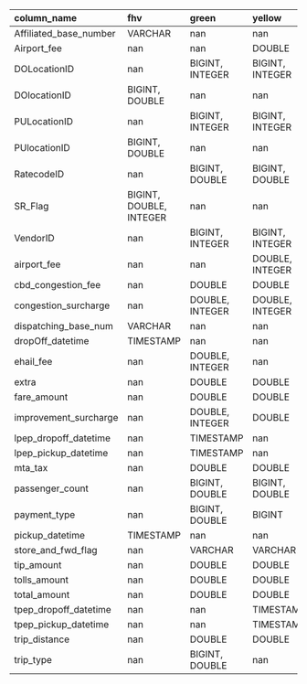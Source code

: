 | column_name            | fhv                     | green           | yellow          |
|:-----------------------|:------------------------|:----------------|:----------------|
| Affiliated_base_number | VARCHAR                 | nan             | nan             |
| Airport_fee            | nan                     | nan             | DOUBLE          |
| DOLocationID           | nan                     | BIGINT, INTEGER | BIGINT, INTEGER |
| DOlocationID           | BIGINT, DOUBLE          | nan             | nan             |
| PULocationID           | nan                     | BIGINT, INTEGER | BIGINT, INTEGER |
| PUlocationID           | BIGINT, DOUBLE          | nan             | nan             |
| RatecodeID             | nan                     | BIGINT, DOUBLE  | BIGINT, DOUBLE  |
| SR_Flag                | BIGINT, DOUBLE, INTEGER | nan             | nan             |
| VendorID               | nan                     | BIGINT, INTEGER | BIGINT, INTEGER |
| airport_fee            | nan                     | nan             | DOUBLE, INTEGER |
| cbd_congestion_fee     | nan                     | DOUBLE          | DOUBLE          |
| congestion_surcharge   | nan                     | DOUBLE, INTEGER | DOUBLE, INTEGER |
| dispatching_base_num   | VARCHAR                 | nan             | nan             |
| dropOff_datetime       | TIMESTAMP               | nan             | nan             |
| ehail_fee              | nan                     | DOUBLE, INTEGER | nan             |
| extra                  | nan                     | DOUBLE          | DOUBLE          |
| fare_amount            | nan                     | DOUBLE          | DOUBLE          |
| improvement_surcharge  | nan                     | DOUBLE, INTEGER | DOUBLE          |
| lpep_dropoff_datetime  | nan                     | TIMESTAMP       | nan             |
| lpep_pickup_datetime   | nan                     | TIMESTAMP       | nan             |
| mta_tax                | nan                     | DOUBLE          | DOUBLE          |
| passenger_count        | nan                     | BIGINT, DOUBLE  | BIGINT, DOUBLE  |
| payment_type           | nan                     | BIGINT, DOUBLE  | BIGINT          |
| pickup_datetime        | TIMESTAMP               | nan             | nan             |
| store_and_fwd_flag     | nan                     | VARCHAR         | VARCHAR         |
| tip_amount             | nan                     | DOUBLE          | DOUBLE          |
| tolls_amount           | nan                     | DOUBLE          | DOUBLE          |
| total_amount           | nan                     | DOUBLE          | DOUBLE          |
| tpep_dropoff_datetime  | nan                     | nan             | TIMESTAMP       |
| tpep_pickup_datetime   | nan                     | nan             | TIMESTAMP       |
| trip_distance          | nan                     | DOUBLE          | DOUBLE          |
| trip_type              | nan                     | BIGINT, DOUBLE  | nan             |